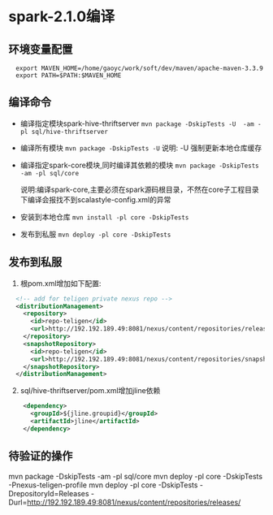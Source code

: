 
# spark-2.1.0编译

## 环境变量配置
```shell
  export MAVEN_HOME=/home/gaoyc/work/soft/dev/maven/apache-maven-3.3.9
  export PATH=$PATH:$MAVEN_HOME
```

## 编译命令


- 编译指定模块spark-hive-thriftserver
  `mvn package -DskipTests -U  -am -pl sql/hive-thriftserver`

- 编译所有模块
  `mvn package -DskipTests -U`
  说明: -U 强制更新本地仓库缓存

- 编译指定spark-core模块,同时编译其依赖的模块
  `mvn package -DskipTests -am -pl sql/core`

  说明:编译spark-core,主要必须在spark源码根目录，不然在core子工程目录下编译会报找不到scalastyle-config.xml的异常

- 安装到本地仓库
  `mvn install -pl core -DskipTests`

- 发布到私服
  `mvn deploy -pl core -DskipTests`



## 发布到私服

1. 根pom.xml增加如下配置:
```xml
  <!-- add for teligen private nexus repo -->
  <distributionManagement>
    <repository>
      <id>repo-teligen</id>
      <url>http://192.192.189.49:8081/nexus/content/repositories/releases</url>
    </repository>
    <snapshotRepository>
      <id>repo-teligen</id>
      <url>http://192.192.189.49:8081/nexus/content/repositories/snapshots</url>
    </snapshotRepository>
  </distributionManagement>
```

2. sql/hive-thriftserver/pom.xml增加jline依赖
```xml
    <dependency>
      <groupId>${jline.groupid}</groupId>
      <artifactId>jline</artifactId>
    </dependency>
```

## 待验证的操作


  mvn package -DskipTests -am -pl sql/core
  mvn deploy -pl core -DskipTests -Pnexus-teligen-profile
  mvn deploy -pl core -DskipTests -DrepositoryId=Releases -Durl=http://192.192.189.49:8081/nexus/content/repositories/releases/


